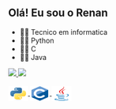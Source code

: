 ## Olá! Eu sou o Renan

  - 👨‍🎓 Tecnico em informatica
  - 👨‍💻 Python
  - 👨‍💻 C 
  - 👨‍💻 Java
 <div>
  <a href="https://github.com/Renanka">
  <img height="180em" src="https://github-readme-stats.vercel.app/api?username=Renanka&show_icons=true&theme=dark&include_all_commits=true&count_private=true"/>
  <img height="180em" src="https://github-readme-stats.vercel.app/api/top-langs/?username=Renanka&layout=compact&langs_count=7&theme=dark"/>
</div>
  <div style="display: inline_block"><br>
  <img align="center" alt="Renan-Python" height="30" width="40" src="https://raw.githubusercontent.com/devicons/devicon/master/icons/python/python-original.svg">
  <img align="center" alt="Renan-c" height="30" width="40" src="https://raw.githubusercontent.com/devicons/devicon/master/icons/c/c-original.svg">
  <img align="center" alt="Renan-java" height="30" width="40" src="https://raw.githubusercontent.com/devicons/devicon/master/icons/java/java-original.svg">
  
</div>
 
 
